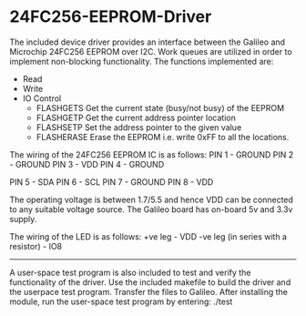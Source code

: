 # 24FC256-EEPROM-Driver
The included device driver provides an interface between the Galileo and Microchip 24FC256 EEPROM over I2C. Work queues are utilized in order to implement non-blocking functionality. The functions implemented are:

- Read 
- Write
- IO Control
	- FLASHGETS  Get the current state (busy/not busy) of the EEPROM
	- FLASHGETP  Get the current address pointer location
	- FLASHSETP  Set the address pointer to the given value
	- FLASHERASE Erase the EEPROM i.e. write 0xFF to all the locations.	
	
The wiring of the 24FC256 EEPROM IC is as follows:
PIN 1 - GROUND
PIN 2 - GROUND
PIN 3 - VDD
PIN 4 - GROUND

PIN 5 - SDA
PIN 6 - SCL
PIN 7 - GROUND
PIN 8 - VDD

The operating voltage is between 1.7/5.5 and hence VDD can be connected to any suitable voltage source. The Galileo board has on-board 5v and 3.3v supply.

The wiring of the LED is as follows:
+ve leg - VDD
-ve leg (in series with a resistor) - IO8

----

A user-space test program is also included to test and verify the functionality of the driver. Use the included makefile to build the driver and the userpace test program. Transfer the files to Galileo. After installing the module, run the user-space test program by entering: ./test
